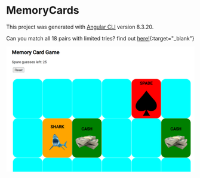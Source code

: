 # MemoryCards

This project was generated with [Angular CLI](https://github.com/angular/angular-cli) version 8.3.20.

Can you match all 18 pairs with limited tries? find out [here!](https://j0hnruss0.github.io/classic-memory/){:target="_blank"}

<img src='/src/assets/images/memory-screen.png' width='700'>